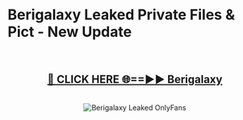 # Berigalaxy Leaked Private Files & Pict - New Update
<br>
<div align="center">
<h2><a href="https://mediafilles.blogspot.com/?title=Berigalaxy" rel="nofollow">🔴 CLICK HERE 🌐==►► Berigalaxy</a></h2>
<br>
<a href="https://mediafilles.blogspot.com/?title=Berigalaxy" rel="nofollow" data-target="animated-image.originalLink"><img src="https://i.ibb.co.com/WyWwxjT/player-gif2.gif" alt="Berigalaxy Leaked OnlyFans" style="max-width: 100%; display: inline-block;" data-target="animated-image.originalImage"></a>
</div>
<br>